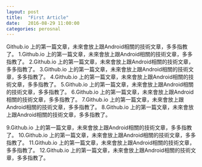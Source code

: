 ```yaml
---
layout: post
title:  "First Article"
date:   2016-08-29 11:00:00
categories: perosnal
---
```


Github.io 上的第一篇文章，未來會放上跟Android相關的技術文章，多多指教了。
1.Github.io 上的第一篇文章，未來會放上跟Android相關的技術文章，多多指教了。
2.Github.io 上的第一篇文章，未來會放上跟Android相關的技術文章，多多指教了。
3.Github.io 上的第一篇文章，未來會放上跟Android相關的技術文章，多多指教了。
4.Github.io 上的第一篇文章，未來會放上跟Android相關的技術文章，多多指教了。
5.Github.io 上的第一篇文章，未來會放上跟Android相關的技術文章，多多指教了。
6.Github.io 上的第一篇文章，未來會放上跟Android相關的技術文章，多多指教了。
7.Github.io 上的第一篇文章，未來會放上跟Android相關的技術文章，多多指教了。
8.Github.io 上的第一篇文章，未來會放上跟Android相關的技術文章，多多指教了。
<!--break-->
9.Github.io 上的第一篇文章，未來會放上跟Android相關的技術文章，多多指教了。
10.Github.io 上的第一篇文章，未來會放上跟Android相關的技術文章，多多指教了。
11.Github.io 上的第一篇文章，未來會放上跟Android相關的技術文章，多多指教了。
12.Github.io 上的第一篇文章，未來會放上跟Android相關的技術文章，多多指教了。

